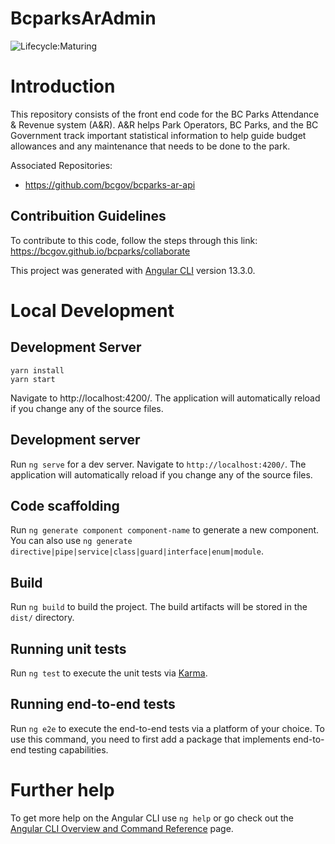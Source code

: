 # BcparksArAdmin
![Lifecycle:Maturing](https://img.shields.io/badge/Lifecycle-Maturing-007EC6)

# Introduction

This repository consists of the front end code for the BC Parks Attendance & Revenue system (A&R). A&R helps Park Operators, BC Parks, and the BC Government track important statistical information to help guide budget allowances and any maintenance that needs to be done to the park.

Associated Repositories:

* https://github.com/bcgov/bcparks-ar-api

## Contribuition Guidelines

To contribute to this code, follow the steps through this link: https://bcgov.github.io/bcparks/collaborate 

This project was generated with [Angular CLI](https://github.com/angular/angular-cli) version 13.3.0.

# Local Development

## Development Server

```
yarn install
yarn start
```
Navigate to http://localhost:4200/. The application will automatically reload if you change any of the source files.

## Development server

Run `ng serve` for a dev server. Navigate to `http://localhost:4200/`. The application will automatically reload if you change any of the source files.

## Code scaffolding

Run `ng generate component component-name` to generate a new component. You can also use `ng generate directive|pipe|service|class|guard|interface|enum|module`.

## Build

Run `ng build` to build the project. The build artifacts will be stored in the `dist/` directory.

## Running unit tests

Run `ng test` to execute the unit tests via [Karma](https://karma-runner.github.io).

## Running end-to-end tests

Run `ng e2e` to execute the end-to-end tests via a platform of your choice. To use this command, you need to first add a package that implements end-to-end testing capabilities.

# Further help

To get more help on the Angular CLI use `ng help` or go check out the [Angular CLI Overview and Command Reference](https://angular.io/cli) page.

